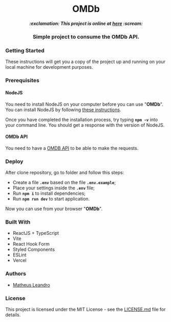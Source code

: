 <h1 align="center">
  OMDb
</h1>

<h5 align="center">:exclamation: This project is online at <a href="https://omdb-delta.vercel.app/">here</a> :scream:</h5>

<h3 align="center">
  Simple project to consume the OMDb API.
</h3>

<h3>Getting Started</h3>

These instructions will get you a copy of the project up and running on your local machine for development purposes.

<h3>Prerequisites</h3>

<h4>NodeJS</h4>

You need to install NodeJS on your computer before you can use "**OMDb**". You can install NodeJS by following <a href="https://nodejs.org/en/download/package-manager/">these instructions</a>.

Once you have completed the installation process, try typing **```npm -v```** into your command line. You should get a response with the version of NodeJS.

<h4>OMDb API</h4>

You need to have a <a href="https://omdbapi.com/apikey.aspx">OMDB API</a> to be able to make the requests.

<h3>Deploy</h3>

After clone repository, go to folder and follow this steps:

- Create a file **`.env`** based on the file **`.env.example`**;
- Place your settings inside the **`.env`** file;
- Run **`npm i`** to install dependencies;
- Run **`npm run dev`** to start application.

Now you can use from your browser "**OMDb**".

<h3>Built With</h3>

<ul>
  <li>ReactJS + TypeScript</li>
  <li>Vite</li>
  <li>React Hook Form</li>
  <li>Styled Components</li>
  <li>ESLint</li>
  <li>Vercel</li>
</ul>

<h3>Authors</h3>

<ul>
  <li><a href="http://matheusleandro.com">Matheus Leandro</a></li>
</ul>

<h3>License</h3>

This project is licensed under the MIT License - see the <a href="https://github.com/matheusleandroo/reactjs-crud/blob/master/LICENSE">LICENSE.md</a> file for details.
